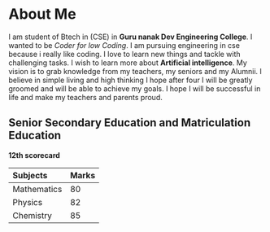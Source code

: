 # About Me

I am student of Btech in (CSE) in **Guru nanak Dev Engineering College**.
I wanted to be *Coder for low Coding*.
I am pursuing engineering in cse because i really like coding.
I love to learn new things and tackle with challenging tasks.
I wish to learn more about **Artificial intelligence**.
My vision is to grab knowledge from my teachers, my seniors and my Alumnii.
I believe in simple living and high thinking 
I hope after four I will be greatly groomed and will be able to achieve my goals.
I hope I will be successful in life and make my teachers and parents proud.

## Senior Secondary Education and Matriculation Education

**12th scorecard**

|**Subjects**|**Marks**|
|:----------|:---------|
|Mathematics| 80|
|Physics| 82|
|Chemistry| 85|
